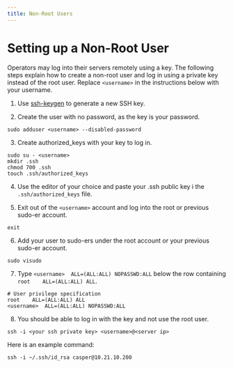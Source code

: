 ```yaml
---
title: Non-Root Users
---
```


# Setting up a Non-Root User

Operators may log into their servers remotely using a key. The following steps explain how to create a non-root user and log in using a private key instead of the root user. Replace `<username>` in the instructions below with your username.

1. Use [ssh-keygen](https://www.ssh.com/academy/ssh/keygen) to generate a new SSH key.

2. Create the user with no password, as the key is your password.

```
sudo adduser <username> --disabled-password
```

3. Create authorized_keys with your key to log in.

```
sudo su - <username>
mkdir .ssh
chmod 700 .ssh
touch .ssh/authorized_keys
```

4. Use the editor of your choice and paste your .ssh public key i the `.ssh/authorized_keys` file.

5. Exit out of the `<username>` account and log into the root or previous sudo-er account.

```
exit
```

6. Add your user to sudo-ers under the root account or your previous sudo-er account.

```
sudo visudo
```

7. Type `<username>  ALL=(ALL:ALL) NOPASSWD:ALL` below the row containing `root    ALL=(ALL:ALL) ALL`.

```
# User privilege specification
root    ALL=(ALL:ALL) ALL
<username>  ALL=(ALL:ALL) NOPASSWD:ALL
```

8. You should be able to log in with the key and not use the root user.

```
ssh -i <your ssh private key> <username>@<server ip>
```

Here is an example command:

```
ssh -i ~/.ssh/id_rsa casper@10.21.10.200
```